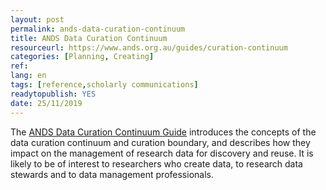 ```yaml
---
layout: post
permalink: ands-data-curation-continuum
title: ANDS Data Curation Continuum
resourceurl: https://www.ands.org.au/guides/curation-continuum
categories: [Planning, Creating]
ref:
lang: en
tags: [reference,scholarly communications]
readytopublish: YES
date: 25/11/2019
---
```

The [ANDS Data Curation Continuum Guide](https://www.ands.org.au/guides/curation-continuum) introduces the concepts of the data curation continuum and curation boundary, and describes how they impact on the management of research data for discovery and reuse. It is likely to be of interest to researchers who create data, to research data stewards and to data management professionals.
